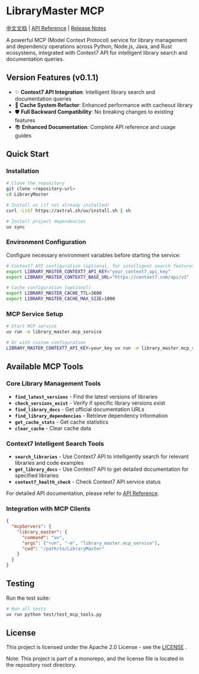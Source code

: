 # LibraryMaster MCP

[中文文档](README_zh.md) | [API Reference](API_REFERENCE.md) | [Release Notes](Release.md)

A powerful MCP (Model Context Protocol) service for library management and dependency operations across Python, Node.js, Java, and Rust ecosystems, integrated with Context7 API for intelligent library search and documentation queries.

## Version Features (v0.1.1)

- ✨ **Context7 API Integration**: Intelligent library search and documentation queries
- 🔧 **Cache System Refactor**: Enhanced performance with cacheout library
- 🛡️ **Full Backward Compatibility**: No breaking changes to existing features
- 📚 **Enhanced Documentation**: Complete API reference and usage guides

## Quick Start

### Installation

```bash
# Clone the repository
git clone <repository-url>
cd LibraryMaster

# Install uv (if not already installed)
curl -LsSf https://astral.sh/uv/install.sh | sh

# Install project dependencies
uv sync
```

### Environment Configuration

Configure necessary environment variables before starting the service:

```bash
# Context7 API configuration (optional, for intelligent search features)
export LIBRARY_MASTER_CONTEXT7_API_KEY="your_context7_api_key"
export LIBRARY_MASTER_CONTEXT7_BASE_URL="https://context7.com/api/v1"  # optional

# Cache configuration (optional)
export LIBRARY_MASTER_CACHE_TTL=3600
export LIBRARY_MASTER_CACHE_MAX_SIZE=1000
```

### MCP Service Setup

```bash
# Start MCP service
uv run -m library_master.mcp_service

# Or with custom configuration
LIBRARY_MASTER_CONTEXT7_API_KEY=your_key uv run -m library_master.mcp_service
```

## Available MCP Tools

### Core Library Management Tools
- **`find_latest_versions`** - Find the latest versions of libraries
- **`check_versions_exist`** - Verify if specific library versions exist
- **`find_library_docs`** - Get official documentation URLs
- **`find_library_dependencies`** - Retrieve dependency information
- **`get_cache_stats`** - Get cache statistics
- **`clear_cache`** - Clear cache data

### Context7 Intelligent Search Tools
- **`search_libraries`** - Use Context7 API to intelligently search for relevant libraries and code examples
- **`get_library_docs`** - Use Context7 API to get detailed documentation for specified libraries
- **`context7_health_check`** - Check Context7 API service status

For detailed API documentation, please refer to [API Reference](API_REFERENCE.md).

### Integration with MCP Clients

```json
{
  "mcpServers": {
    "library_master": {
      "command": "uv",
      "args": ["run", "-m", "library_master.mcp_service"],
      "cwd": "/path/to/LibraryMaster"
    }
  }
}
```

## Testing

Run the test suite:

```bash
# Run all tests
uv run python test/test_mcp_tools.py
```

## License

This project is licensed under the Apache 2.0 License - see the [LICENSE](../../LICENSE) .

Note: This project is part of a monorepo, and the license file is located in the repository root directory.